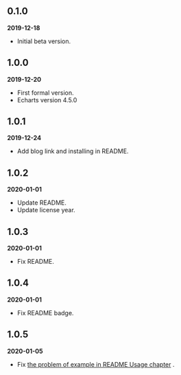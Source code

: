 ## 0.1.0

**2019-12-18**

- Initial beta version.

## 1.0.0

**2019-12-20**

- First formal version.
- Echarts version 4.5.0

## 1.0.1

**2019-12-24**

- Add blog link and installing in README.

## 1.0.2

**2020-01-01**

- Update README.
- Update license year.

## 1.0.3

**2020-01-01**

- Fix README.

## 1.0.4

**2020-01-01**

- Fix README badge.

## 1.0.5

**2020-01-05**

- Fix [the problem of example in README Usage chapter](https://github.com/entronad/flutter_echarts/issues/1) .